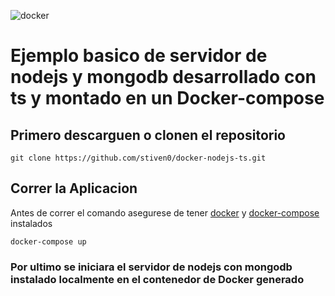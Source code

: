 ![docker](https://blog.xebialabs.com/wp-content/uploads/2019/05/docker-e1558536954364.jpg)

# Ejemplo basico de servidor de nodejs y mongodb desarrollado con ts y montado en un Docker-compose

## Primero descarguen o clonen el repositorio
```
git clone https://github.com/stiven0/docker-nodejs-ts.git
```

## Correr la Aplicacion
Antes de correr el comando asegurese de tener [docker](https://docs.docker.com/get-docker/) y [docker-compose](https://docs.docker.com/compose/install/) instalados

```
docker-compose up
```

### Por ultimo se iniciara el servidor de nodejs con mongodb instalado localmente en el contenedor de Docker generado
